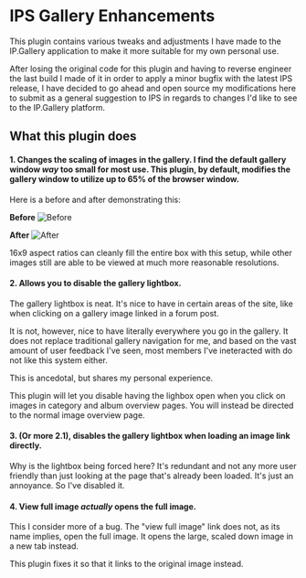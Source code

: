 # IPS Gallery Enhancements

This plugin contains various tweaks and adjustments I have made to the IP.Gallery application to make it more suitable for my own personal use.

After losing the original code for this plugin and having to reverse engineer the last build I made of it in order to apply a minor bugfix with the latest IPS release, I have decided to go ahead and open source my modifications here to submit as a general suggestion to IPS in regards to changes I'd like to see to the IP.Gallery platform.

## What this plugin does
#### 1. Changes the scaling of images in the gallery. I find the default gallery window _way_ too small for most use. This plugin, by default, modifies the gallery window to utilize up to 65% of the browser window.

Here is a before and after demonstrating this:

**Before**
![Before](https://i.imgur.com/GaEJRgm.png)

**After**
![After](https://i.imgur.com/rJ4C2gc.png)

16x9 aspect ratios can cleanly fill the entire box with this setup, while other images still are able to be viewed at much more reasonable resolutions.

#### 2. Allows you to disable the gallery lightbox.
The gallery lightbox is neat. It's nice to have in certain areas of the site, like when clicking on a gallery image linked in a forum post.

It is not, however, nice to have literally everywhere you go in the gallery. It does not replace traditional gallery navigation for me, and based on the vast amount of user feedback I've seen, most members I've ineteracted with do not like this system either.

This is ancedotal, but shares my personal experience.

This plugin will let you disable having the lighbox open when you click on images in category and album overview pages. You will instead be directed to the normal image overview page.

#### 3. (Or more 2.1), disables the gallery lightbox when loading an image link directly. 

Why is the lightbox being forced here? It's redundant and not any more user friendly than just looking at the page that's already been loaded. It's just an annoyance. So I've disabled it.

#### 4. View full image **_actually_** opens the full image.

This I consider more of a bug. The "view full image" link does not, as its name implies, open the full image. It opens the large, scaled down image in a new tab instead.

This plugin fixes it so that it links to the original image instead.
